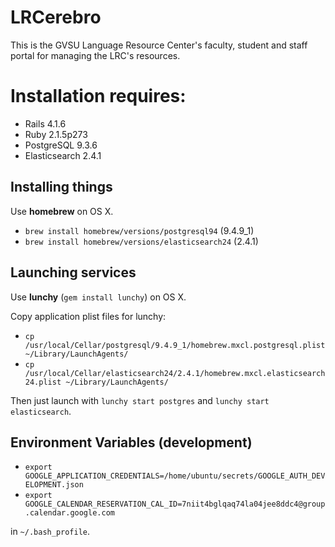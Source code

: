 # LRCerebro
This is the GVSU Language Resource Center's faculty, student and staff portal for managing the LRC's resources.

# Installation requires:

* Rails 4.1.6
* Ruby 2.1.5p273
* PostgreSQL 9.3.6
* Elasticsearch 2.4.1

## Installing things

Use **homebrew** on OS X.

- `brew install homebrew/versions/postgresql94` (9.4.9_1)
- `brew install homebrew/versions/elasticsearch24` (2.4.1)

## Launching services

Use **lunchy** (`gem install lunchy`) on OS X.

Copy application plist files for lunchy:

- `cp /usr/local/Cellar/postgresql/9.4.9_1/homebrew.mxcl.postgresql.plist ~/Library/LaunchAgents/`
- `cp /usr/local/Cellar/elasticsearch24/2.4.1/homebrew.mxcl.elasticsearch24.plist ~/Library/LaunchAgents/`

Then just launch with `lunchy start postgres` and `lunchy start elasticsearch`.

## Environment Variables (development)

 - `export GOOGLE_APPLICATION_CREDENTIALS=/home/ubuntu/secrets/GOOGLE_AUTH_DEVELOPMENT.json`
 - `export GOOGLE_CALENDAR_RESERVATION_CAL_ID=7niit4bglqaq74la04jee8ddc4@group.calendar.google.com`
 
 in `~/.bash_profile`.
